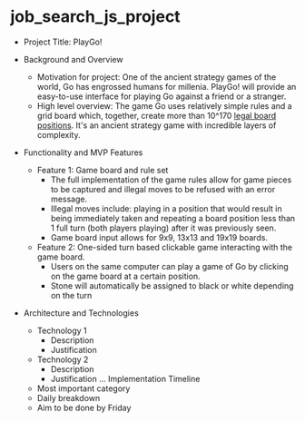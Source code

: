 # job_search_js_project

* Project Title: PlayGo!
* Background and Overview
    * Motivation for project: One of the ancient strategy games of the world, Go has engrossed humans for millenia. PlayGo! will provide an easy-to-use interface for playing Go against a friend or a stranger. 
    * High level overview: The game Go uses relatively simple rules and a grid board which, together, create more than 10^170  [legal board positions](https://tromp.github.io/go/legal.html). It's an ancient strategy game with incredible layers of complexity. 
    
* Functionality and MVP Features
    * Feature 1: Game board and rule set
      * The full implementation of the game rules allow for game pieces to be captured and illegal moves to be refused with an error message. 
      * Illegal moves include: playing in a position that would result in being immediately taken and repeating a board position less than 1 full turn (both players playing) after it was previously seen.
      * Game board input allows for 9x9, 13x13 and 19x19 boards.
    * Feature 2: One-sided turn based clickable game interacting with the game board. 
       * Users on the same computer can play a game of Go by clicking on the game board at a certain position.
       * Stone will automatically be assigned to black or white depending on the turn
       
* Architecture and Technologies
    * Technology 1
        * Description
        * Justification
    * Technology 2
        * Description
        * Justification
    ...
Implementation Timeline
    * Most important category
    * Daily breakdown
    * Aim to be done by Friday
    
    
